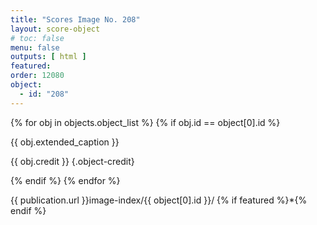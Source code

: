 ```yaml
---
title: "Scores Image No. 208"
layout: score-object
# toc: false
menu: false
outputs: [ html ]
featured: 
order: 12080
object:
  - id: "208"
---
```


{% for obj in objects.object_list %}
{% if obj.id == object[0].id %}

{{ obj.extended_caption }}

{{ obj.credit }} {.object-credit}

{% endif %}
{% endfor %}

<div class="object-credit object-url is-print-only">

{{ publication.url }}image-index/{{ object[0].id }}/ {% if featured %}*{% endif %}

</div>
